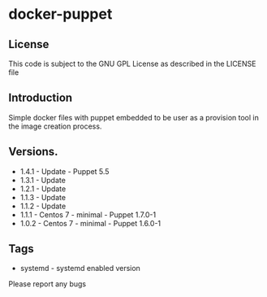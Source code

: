 # docker-puppet

## License
This code is subject to the GNU GPL License as described in the LICENSE file

## Introduction

Simple docker files with puppet embedded to be user as a provision tool in the image creation process.

## Versions.
* 1.4.1 - Update - Puppet 5.5
* 1.3.1 - Update
* 1.2.1 - Update
* 1.1.3 - Update
* 1.1.2 - Update
* 1.1.1 - Centos 7 - minimal - Puppet 1.7.0-1
* 1.0.2 - Centos 7 - minimal - Puppet 1.6.0-1

## Tags

- systemd - systemd enabled version

Please report any bugs
